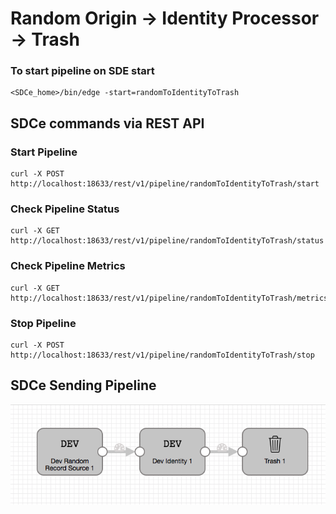 # Random Origin -> Identity Processor -> Trash

### To start pipeline on SDE start

    <SDCe_home>/bin/edge -start=randomToIdentityToTrash

## SDCe commands via REST API

### Start Pipeline
    curl -X POST http://localhost:18633/rest/v1/pipeline/randomToIdentityToTrash/start

### Check Pipeline Status
    curl -X GET http://localhost:18633/rest/v1/pipeline/randomToIdentityToTrash/status

### Check Pipeline Metrics
    curl -X GET http://localhost:18633/rest/v1/pipeline/randomToIdentityToTrash/metrics

### Stop Pipeline
    curl -X POST http://localhost:18633/rest/v1/pipeline/randomToIdentityToTrash/stop


## SDCe Sending Pipeline

![Image of SDCe Sending Pipeline](edge.png)

